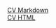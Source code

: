 [CV Markdown](https://anastasiatelushkina.github.io/rsschool-cv/cv)\
[CV HTML](https://anastasiatelushkina.github.io/rsschool-cv/)
